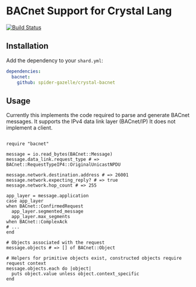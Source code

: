 # BACnet Support for Crystal Lang

[![Build Status](https://travis-ci.com/spider-gazelle/crystal-bacnet.svg?branch=master)](https://travis-ci.com/github/spider-gazelle/crystal-bacnet)

## Installation

Add the dependency to your `shard.yml`:

   ```yaml
   dependencies:
     bacnet:
       github: spider-gazelle/crystal-bacnet
   ```

## Usage

Currently this implements the code required to parse and generate BACnet messages. It supports the IPv4 data link layer (BACnet/IP)
It does not implement a client.

```crystal

require "bacnet"

message = io.read_bytes(BACnet::Message)
message.data_link.request_type # => BACnet::RequestTypeIP4::OriginalUnicastNPDU

message.network.destination.address # => 26001
message.network.expecting_reply? # => true
message.network.hop_count # => 255

app_layer = message.application
case app_layer
when BACnet::ConfirmedRequest
  app_layer.segmented_message
  app_layer.max_segments
when BACnet::ComplexAck
# ...
end

# Objects associated with the request
message.objects # => [] of BACnet::Object

# Helpers for primitive objects exist, constructed objects require request context
message.objects.each do |object|
  puts object.value unless object.context_specific
end

```
